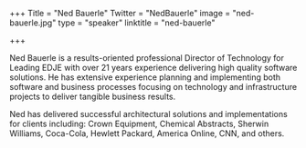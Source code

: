 +++
Title = "Ned Bauerle"
Twitter = "NedBauerle"
image = "ned-bauerle.jpg"
type = "speaker"
linktitle = "ned-bauerle"

+++

Ned Bauerle is a results-oriented professional Director of Technology for Leading EDJE with over 21 years experience delivering high quality software solutions. He has extensive experience planning and implementing both software and business processes focusing on technology and infrastructure projects to deliver tangible business results.

Ned has delivered successful architectural solutions and implementations for clients including: Crown Equipment, Chemical Abstracts, Sherwin Williams, Coca-Cola, Hewlett Packard, America Online, CNN, and others.
